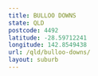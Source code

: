 ```yaml
---
title: BULLOO DOWNS
state: QLD
postcode: 4492
latitude: -28.59712241
longitude: 142.8549438
url: /qld/bulloo-downs/
layout: suburb
---
```

